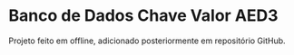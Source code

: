 # Banco de Dados Chave Valor AED3

Projeto feito em offline, adicionado posteriormente em repositório GitHub.
